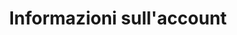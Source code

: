 ---
title: "Informazioni sull'account"
slug: customer
excerpt: Gestisci le tue informazioni personali e i parametri di sicurezza
sections: Per iniziare, Sicurezza
order: 01
---